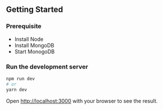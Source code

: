 ## Getting Started

### Prerequisite
- Install Node
- Install MongoDB
- Start MonogoDB
### Run the development server

```bash
npm run dev
# or
yarn dev
```

Open [http://localhost:3000](http://localhost:3000) with your browser to see the result.
